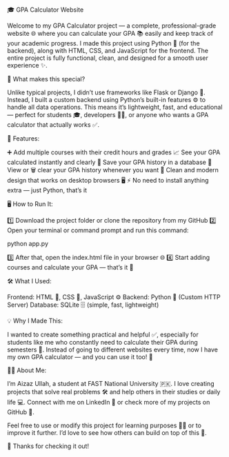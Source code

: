 🎓 GPA Calculator Website

Welcome to my GPA Calculator project — a complete, professional-grade website 🌐 where you can calculate your GPA 📚 easily and keep track of your academic progress. I made this project using Python 🐍 (for the backend), along with HTML, CSS, and JavaScript for the frontend. The entire project is fully functional, clean, and designed for a smooth user experience ✨.

💎 What makes this special?

Unlike typical projects, I didn’t use frameworks like Flask or Django 🚫. Instead, I built a custom backend using Python’s built-in features ⚙️ to handle all data operations. This means it’s lightweight, fast, and educational — perfect for students 🎓, developers 👨‍💻, or anyone who wants a GPA calculator that actually works ✅.

🚀 Features:

➕ Add multiple courses with their credit hours and grades
📈 See your GPA calculated instantly and clearly
💾 Save your GPA history in a database
📂 View or 🗑️ clear your GPA history whenever you want
🎨 Clean and modern design that works on desktop browsers 🖥️
⚡ No need to install anything extra — just Python, that’s it

🖥️ How to Run It:

1️⃣ Download the project folder or clone the repository from my GitHub
2️⃣ Open your terminal or command prompt and run this command:

python app.py

3️⃣ After that, open the index.html file in your browser 🌐
4️⃣ Start adding courses and calculate your GPA — that’s it 🎉

🛠️ What I Used:

Frontend: HTML 📝, CSS 🎨, JavaScript ⚙️
Backend: Python 🐍 (Custom HTTP Server)
Database: SQLite 🗄️ (simple, fast, lightweight)

💡 Why I Made This:

I wanted to create something practical and helpful ✅, especially for students like me who constantly need to calculate their GPA during semesters 📅. Instead of going to different websites every time, now I have my own GPA calculator — and you can use it too! 🙌

🙋‍♂️ About Me:

I’m Aizaz Ullah, a student at FAST National University 🇵🇰. I love creating projects that solve real problems 🛠️ and help others in their studies or daily life 💻. Connect with me on LinkedIn 🔗 or check more of my projects on GitHub 🐙.

Feel free to use or modify this project for learning purposes 🧑‍🎓 or to improve it further. I’d love to see how others can build on top of this 🌱.

🙏 Thanks for checking it out!
